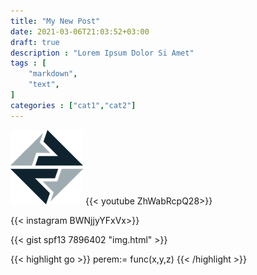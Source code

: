 ```yaml
---
title: "My New Post"
date: 2021-03-06T21:03:52+03:00
draft: true
description : "Lorem Ipsum Dolor Si Amet"
tags : [
    "markdown",
    "text",
]
categories : ["cat1","cat2"]
---
```

![](/images/avatar.png)
{{< youtube  ZhWabRcpQ28>}}

{{< instagram BWNjjyYFxVx>}}

{{< gist spf13 7896402 "img.html" >}}

{{< highlight go >}}
perem:= func(x,y,z)
{{< /highlight >}}